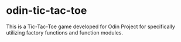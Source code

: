 # odin-tic-tac-toe
This is a Tic-Tac-Toe game developed for Odin Project for specifically utilizing factory functions and function modules.